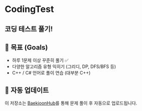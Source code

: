 # CodingTest

코딩 테스트 풀기!
---

## 📌 목표 (Goals)
- 하루 1문제 이상 꾸준히 풀기 ✅  
- 다양한 알고리즘 유형 익히기 (그리디, DP, DFS/BFS 등)  
- C++ / C# 언어로 풀이 연습 (대부분 C++) 


## 🚀 자동 업데이트
이 저장소는 [BaekjoonHub](https://github.com/BaekjoonHub/BaekjoonHub)를 통해 문제 풀이 후 자동으로 업로드됩니다.
